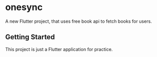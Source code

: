 # onesync

A new Flutter project, that uses free book api to fetch books for users.

## Getting Started

This project is just a Flutter application for practice.
